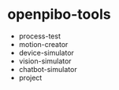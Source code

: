 openpibo-tools
==============

- process-test
- motion-creator
- device-simulator
- vision-simulator
- chatbot-simulator
- project
